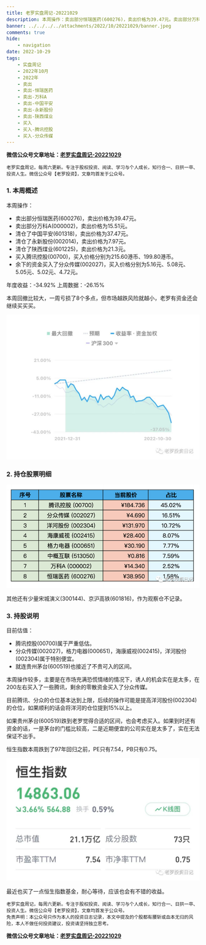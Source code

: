```yaml
---
title: 老罗实盘周记-20221029
description: 本周操作：卖出部分恒瑞医药(600276)，卖出价格为39.47元。卖出部分万科A(000002)，卖出价格为15.51元。清仓了中国平安(601318)，卖出价格为37.47元。清仓了永新股份(002014)，卖出价格为7.97元。清仓了陕西煤业(601225)，卖出价格为21.3元。买入腾讯控股(00700)，买入价格分别为215.60港币、199.80港币。余下的资金买入了分众传媒(002027)，买入价格分别为5.16元、5.08元、5.05元、5.02元、4.72元。
banner: ../../../../attachments/2022/10/20221029/banner.jpeg
comments: true
hide:
    - navigation
date: 2022-10-29
tags:
    - 实盘周记
    - 2022年10月
    - 2022年
    - 卖出
    - 卖出-恒瑞医药
    - 卖出-万科A
    - 卖出-中国平安
    - 卖出-永新股份
    - 卖出-陕西煤业
    - 买入
    - 买入-腾讯控股
    - 买入-分众传媒
---
```


__微信公众号文章地址：[老罗实盘周记-20221029](https://mp.weixin.qq.com/s/juCopd88mVmOxQr0PMZrOA)__

```
老罗实盘周记，每周六更新。专注于股权投资、阅读、学习与个人成长，知行合一、日拱一卒、投资人生。微信公众号【老罗投资】，文章均首发于公众号。
```

### 1. 本周概述

本周操作：

+ 卖出部分恒瑞医药(600276)，卖出价格为39.47元。
+ 卖出部分万科A(000002)，卖出价格为15.51元。
+ 清仓了中国平安(601318)，卖出价格为37.47元。
+ 清仓了永新股份(002014)，卖出价格为7.97元。
+ 清仓了陕西煤业(601225)，卖出价格为21.3元。
+ 买入腾讯控股(00700)，买入价格分别为215.60港币、199.80港币。
+ 余下的资金买入了分众传媒(002027)，买入价格分别为5.16元、5.08元、5.05元、5.02元、4.72元。

年度收益：<span class="green">-34.92%</span>
上周数据：<span class="green">-26.15%</span>

本周回撤比较大，一周亏损了8个多点，但市场越跌风险就越小，老罗有资金还会继续买买买。

![收益率](../../../attachments/2022/10/20221029/1.jpeg)

### 2. 持仓股票明细

![持仓股票明细 (港股已换算为人民币)](../../../attachments/2022/10/20221029/2.png)

其他还有少量宋城演义(300144)、京沪高铁(601816)，作为观察仓不记录。

### 3. 持股说明

目前估值：

+ 腾讯控股(00700)属于严重低估。
+ 分众传媒(002027)，格力电器(000651)，海康威视(002415)，洋河股份(002304)属于特别便宜。
+ 就连贵州茅台(600519)也接近了不贵可入的区间。

本周操作较多，主要是在市场充满恐慌情绪的情况下，诱人的机会实在是太多，在200左右买入了一些腾讯，剩余的零散资金买入了分众传媒。

目前腾讯、分众的仓位基本达到上限，后续的操作可能是提高洋河股份(002304)的仓位，如果顺利的话会将洋河的仓位提到15%以上。

如果贵州茅台(600519)跌到老罗觉得合适的区间，也会考虑买入。如果到时还有资金的话，一是茅台的门槛比较高，二是近期便宜的公司实在是太多了，实在无法保证不出手。

恒生指数本周跌到了97年回归之前，PE只有7.54，PB只有0.75。

![恒生指数](../../../attachments/2022/10/20221029/3.jpeg)

最近也买了一点恒生指数基金，耐心等待，应该也会有不错的收益。

```
老罗实盘周记，每周六更新。专注于股权投资、阅读、学习与个人成长，知行合一、日拱一卒、投资人生。微信公众号【老罗投资】，文章均首发于公众号。
免责声明：本公众号只作为本人的投资日志记录，本文中提及的个股都有腰斩或血本无归的风险，本人不做任何投资建议，投资请坚持独立思考。
```

__微信公众号文章地址：[老罗实盘周记-20221029](https://mp.weixin.qq.com/s/juCopd88mVmOxQr0PMZrOA)__